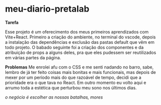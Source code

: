# meu-diario-pretalab

**Tarefa**

Esse projeto é um oferecimento dos meus primeiros aprendizados com Vite+React. Primeiro a criação do ambiente, no terminal do vscode, depois a instalação das dependências e exclusão das pastas default que vêm em todo projeto. 
O babado seguinte foi a criação dos componentes e da atribuição de props a alguns deles, pra que eles pudessem ser reutilizados em várias partes da página. 

**Problemas**
Me enrolei afu com o CSS e me senti nadando no barro, sabe, lembro de já ter feito coisas mais bonitas e mais funcionais, mas depois de mexer por um período mais do que razoável de tempo, decidi que a prioridade era o que tava no React.
Em outro momento eu volto aqui e arrumo toda a estética que perturbou meu sono nos últimos dias.

_o negócio é escolher as nossas batalhas, mores_
